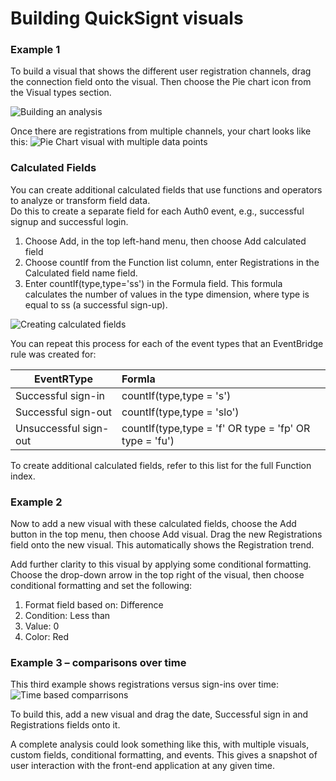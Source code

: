 # Building QuickSignt visuals


### Example 1
To build a visual that shows the different user registration channels, drag the connection field onto the visual. Then choose the Pie chart icon from the Visual types section.

![Building an analysis](https://raw.githubusercontent.com/aws-samples/Auth0EventBridge/master/images/analysis1.png "S3 Permissions Dashboard")

Once there are registrations from multiple channels, your chart looks like this:
![Pie Chart visual with multiple data points](https://raw.githubusercontent.com/aws-samples/Auth0EventBridge/master/images/piechart.png "S3 Permissions Dashboard")

### Calculated Fields
You can create additional calculated fields that use functions and operators to analyze or transform field data.  
Do this to create a separate field for each Auth0 event, e.g.,  successful signup and successful login.


1.	Choose Add, in the top left-hand menu, then choose Add calculated field
2.	Choose countIf from the Function list column, enter Registrations in the Calculated field name field.
3.	Enter countIf(type,type='ss')  in the Formula field.
This formula calculates the number of values in the type dimension, where type is equal to ss (a successful sign-up).
 
![Creating calculated fields](https://raw.githubusercontent.com/aws-samples/Auth0EventBridge/master/images/alculatedFields.png "S3 Permissions Dashboard")

You can repeat this process for each of the event types that an EventBridge rule was created for:

| EventRType           | Formla                                                 |
| -------------------- |:-------------------------------------------------------|
| Successful sign-in   | countIf(type,type = 's')                               |
| Successful sign-out  | countIf(type,type = 'slo')                             |
| Unsuccessful sign-out| countIf(type,type = 'f' OR type = 'fp' OR type = 'fu') |


To create additional calculated fields, refer to this list for the full Function index.

### Example 2
Now to add a new visual with these calculated fields, choose the Add button in the top menu, then choose Add visual. Drag the new Registrations field onto the new visual.  This automatically shows the Registration trend.  

Add further clarity to this visual by applying some conditional formatting.  Choose the drop-down arrow in the top right of the visual, then choose conditional formatting and set the following:


1.	Format field based on: Difference
2.	Condition: Less than
3.	Value: 0
4.	Color: Red

### Example 3 – comparisons over time 
This third example shows registrations versus sign-ins over time:
![Time based comparrisons](https://raw.githubusercontent.com/aws-samples/Auth0EventBridge/master/images/timebasedComparisons.png "Time based comparrisons")

To build this, add a new visual and drag the date, Successful sign in and Registrations fields onto it.

A complete analysis could look something like this, with multiple visuals, custom fields, conditional formatting, and events. This gives a snapshot of user interaction with the front-end application at any given time.